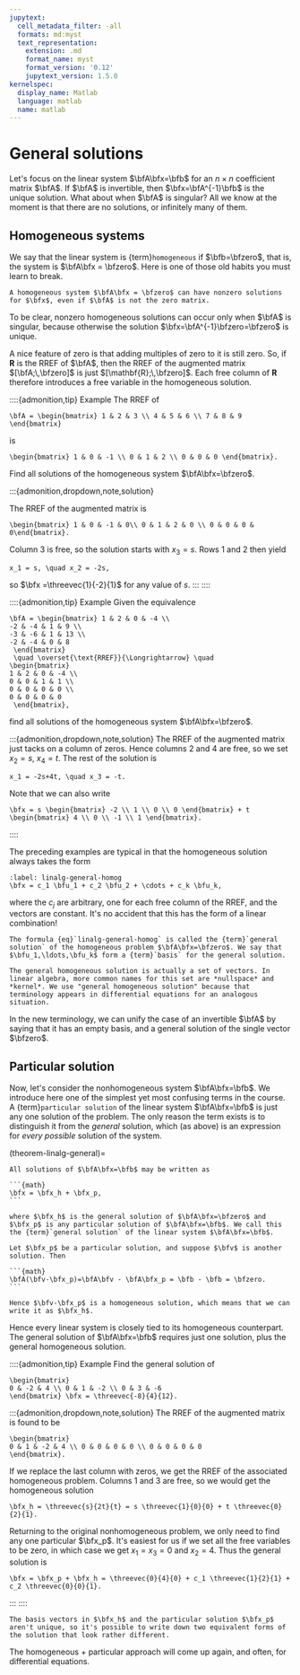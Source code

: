 ```yaml
---
jupytext:
  cell_metadata_filter: -all
  formats: md:myst
  text_representation:
    extension: .md
    format_name: myst
    format_version: '0.12'
    jupytext_version: 1.5.0
kernelspec:
  display_name: Matlab
  language: matlab
  name: matlab
---
```


# General solutions

Let's focus on the linear system $\bfA\bfx=\bfb$ for an $n\times n$ coefficient matrix $\bfA$. If $\bfA$ is invertible, then $\bfx=\bfA^{-1}\bfb$ is the unique solution. What about when $\bfA$ is singular? All we know at the moment is that there are no solutions, or infinitely many of them.

## Homogeneous systems

We say that the linear system is {term}`homogeneous` if $\bfb=\bfzero$, that is, the system is $\bfA\bfx = \bfzero$. Here is one of those old habits you must learn to break.

```{warning}
A homogeneous system $\bfA\bfx = \bfzero$ can have nonzero solutions for $\bfx$, even if $\bfA$ is not the zero matrix.
```

To be clear, nonzero homogeneous solutions can occur only when $\bfA$ is singular, because otherwise the solution $\bfx=\bfA^{-1}\bfzero=\bfzero$ is unique.

A nice feature of zero is that adding multiples of zero to it is still zero. So, if $\mathbf{R}$ is the RREF of $\bfA$, then the RREF of the augmented matrix $[\bfA;\,\bfzero]$ is just $[\mathbf{R};\,\bfzero]$. Each free column of $\mathbf{R}$ therefore introduces a free variable in the homogeneous solution.

::::{admonition,tip} Example
The RREF of 

```{math}
\bfA = \begin{bmatrix} 1 & 2 & 3 \\ 4 & 5 & 6 \\ 7 & 8 & 9 \end{bmatrix}
```

is

```{math}
\begin{bmatrix} 1 & 0 & -1 \\ 0 & 1 & 2 \\ 0 & 0 & 0 \end{bmatrix}.
```

Find all solutions of the homogeneous system $\bfA\bfx=\bfzero$.

:::{admonition,dropdown,note,solution}

The RREF of the augmented matrix is

```{math}
\begin{bmatrix} 1 & 0 & -1 & 0\\ 0 & 1 & 2 & 0 \\ 0 & 0 & 0 & 0\end{bmatrix}.
```

Column 3 is free, so the solution starts with $x_3=s$. Rows 1 and 2 then yield

```{math}
x_1 = s, \quad x_2 = -2s,
```

so $\bfx =\threevec{1}{-2}{1}$ for any value of $s$.
:::
::::

::::{admonition,tip} Example
Given the equivalence  

```{math}
\bfA = \begin{bmatrix} 1 & 2 & 0 & -4 \\
-2 & -4 & 1 & 9 \\
-3 & -6 & 1 & 13 \\
-2 & -4 & 0 & 8   
 \end{bmatrix}
 \quad \overset{\text{RREF}}{\Longrightarrow} \quad 
\begin{bmatrix} 
1 & 2 & 0 & -4 \\
0 & 0 & 1 & 1 \\
0 & 0 & 0 & 0 \\
0 & 0 & 0 & 0   
 \end{bmatrix},
```
find all solutions of the homogeneous system $\bfA\bfx=\bfzero$.

:::{admonition,dropdown,note,solution}
The RREF of the augmented matrix just tacks on a column of zeros. Hence columns 2 and 4 are free, so we set $x_2=s$, $x_4=t$. The rest of the solution is

```{math}
x_1 = -2s+4t, \quad x_3 = -t.
```

Note that we can also write 

```{math}
\bfx = s \begin{bmatrix} -2 \\ 1 \\ 0 \\ 0 \end{bmatrix} + t \begin{bmatrix} 4 \\ 0 \\ -1 \\ 1 \end{bmatrix}.
```
::::

The preceding examples are typical in that the homogeneous solution always takes the form

```{math}
:label: linalg-general-homog
\bfx = c_1 \bfu_1 + c_2 \bfu_2 + \cdots + c_k \bfu_k,
```

where the $c_j$ are arbitrary, one for each free column of the RREF, and the vectors are constant. It's no accident that this has the form of a linear combination!

````{proof:definition}
The formula {eq}`linalg-general-homog` is called the {term}`general solution` of the homogeneous problem $\bfA\bfx=\bfzero$. We say that $\bfu_1,\ldots,\bfu_k$ form a {term}`basis` for the general solution.
````

```{note}
The general homogeneous solution is actually a set of vectors. In linear algebra, more common names for this set are *nullspace* and *kernel*. We use "general homogeneous solution" because that terminology appears in differential equations for an analogous situation.
```

In the new terminology, we can unify the case of an invertible $\bfA$ by saying that it has an empty basis, and a general solution of the single vector $\bfzero$.

## Particular solution

Now, let's consider the nonhomogeneous system $\bfA\bfx=\bfb$. We introduce here one of the simplest yet most confusing terms in the course. A {term}`particular solution` of the linear system $\bfA\bfx=\bfb$ is just any one solution of the problem. The only reason the term exists is to distinguish it from the *general* solution, which (as above) is an expression for *every possible* solution of the system.

(theorem-linalg-general)=

````{proof:theorem} General solution of a linear system
All solutions of $\bfA\bfx=\bfb$ may be written as

```{math}
\bfx = \bfx_h + \bfx_p,
```

where $\bfx_h$ is the general solution of $\bfA\bfx=\bfzero$ and $\bfx_p$ is any particular solution of $\bfA\bfx=\bfb$. We call this the {term}`general solution` of the linear system $\bfA\bfx=\bfb$.
````

````{proof:proof}
Let $\bfx_p$ be a particular solution, and suppose $\bfv$ is another solution. Then

```{math}
\bfA(\bfv-\bfx_p)=\bfA\bfv - \bfA\bfx_p = \bfb - \bfb = \bfzero.
```

Hence $\bfv-\bfx_p$ is a homogeneous solution, which means that we can write it as $\bfx_h$.
````

Hence every linear system is closely tied to its homogeneous counterpart. The general solution of $\bfA\bfx=\bfb$ requires just one solution, plus the general homogeneous solution.

::::{admonition,tip} Example
Find the general solution of

```{math}
\begin{bmatrix}
0 & -2 & 4 \\ 0 & 1 & -2 \\ 0 & 3 & -6
\end{bmatrix} \bfx = \threevec{-8}{4}{12}.
```

:::{admonition,dropdown,note,solution}
The RREF of the augmented matrix is found to be

```{math}
\begin{bmatrix}
0 & 1 & -2 & 4 \\ 0 & 0 & 0 & 0 \\ 0 & 0 & 0 & 0
\end{bmatrix}. 
```

If we replace the last column with zeros, we get the RREF of the associated homogeneous problem. Columns 1 and 3 are free, so we would get the homogeneous solution

```{math}
\bfx_h = \threevec{s}{2t}{t} = s \threevec{1}{0}{0} + t \threevec{0}{2}{1}.
```

Returning to the original nonhomogeneous problem, we only need to find any one particular $\bfx_p$. It's easiest for us if we set all the free variables to be zero, in which case we get $x_1=x_3=0$ and $x_2 = 4$. Thus the general solution is

```{math}
\bfx = \bfx_p + \bfx_h = \threevec{0}{4}{0} + c_1 \threevec{1}{2}{1} + c_2 \threevec{0}{0}{1}.
```
:::
::::

```{note}
The basis vectors in $\bfx_h$ and the particular solution $\bfx_p$ aren't unique, so it's possible to write down two equivalent forms of the solution that look rather different.
```

The homogeneous $+$ particular approach will come up again, and often, for differential equations.
